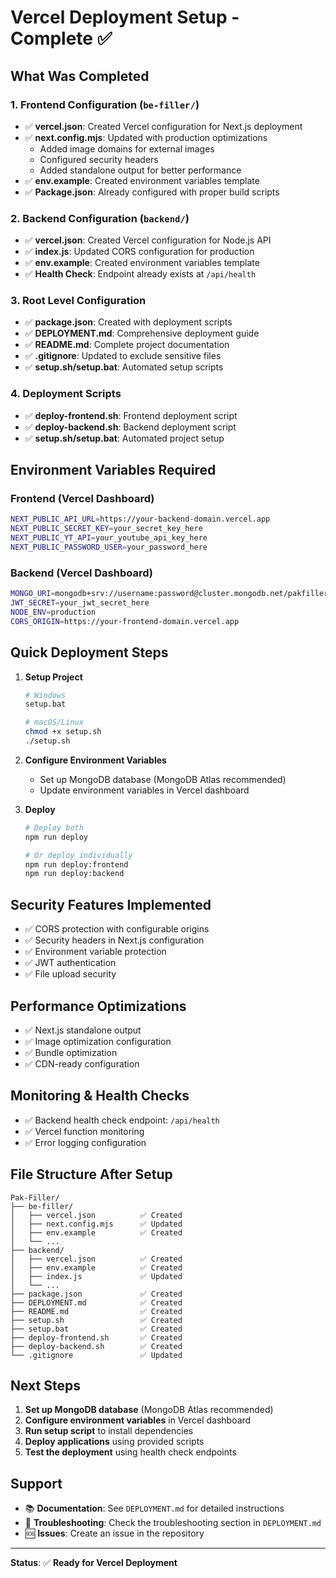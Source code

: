 # Vercel Deployment Setup - Complete ✅

## What Was Completed

### 1. Frontend Configuration (`be-filler/`)
- ✅ **vercel.json**: Created Vercel configuration for Next.js deployment
- ✅ **next.config.mjs**: Updated with production optimizations
  - Added image domains for external images
  - Configured security headers
  - Added standalone output for better performance
- ✅ **env.example**: Created environment variables template
- ✅ **Package.json**: Already configured with proper build scripts

### 2. Backend Configuration (`backend/`)
- ✅ **vercel.json**: Created Vercel configuration for Node.js API
- ✅ **index.js**: Updated CORS configuration for production
- ✅ **env.example**: Created environment variables template
- ✅ **Health Check**: Endpoint already exists at `/api/health`

### 3. Root Level Configuration
- ✅ **package.json**: Created with deployment scripts
- ✅ **DEPLOYMENT.md**: Comprehensive deployment guide
- ✅ **README.md**: Complete project documentation
- ✅ **.gitignore**: Updated to exclude sensitive files
- ✅ **setup.sh/setup.bat**: Automated setup scripts

### 4. Deployment Scripts
- ✅ **deploy-frontend.sh**: Frontend deployment script
- ✅ **deploy-backend.sh**: Backend deployment script
- ✅ **setup.sh/setup.bat**: Automated project setup

## Environment Variables Required

### Frontend (Vercel Dashboard)
```bash
NEXT_PUBLIC_API_URL=https://your-backend-domain.vercel.app
NEXT_PUBLIC_SECRET_KEY=your_secret_key_here
NEXT_PUBLIC_YT_API=your_youtube_api_key_here
NEXT_PUBLIC_PASSWORD_USER=your_password_here
```

### Backend (Vercel Dashboard)
```bash
MONGO_URI=mongodb+srv://username:password@cluster.mongodb.net/pakfiller
JWT_SECRET=your_jwt_secret_here
NODE_ENV=production
CORS_ORIGIN=https://your-frontend-domain.vercel.app
```

## Quick Deployment Steps

1. **Setup Project**
   ```bash
   # Windows
   setup.bat
   
   # macOS/Linux
   chmod +x setup.sh
   ./setup.sh
   ```

2. **Configure Environment Variables**
   - Set up MongoDB database (MongoDB Atlas recommended)
   - Update environment variables in Vercel dashboard

3. **Deploy**
   ```bash
   # Deploy both
   npm run deploy
   
   # Or deploy individually
   npm run deploy:frontend
   npm run deploy:backend
   ```

## Security Features Implemented

- ✅ CORS protection with configurable origins
- ✅ Security headers in Next.js configuration
- ✅ Environment variable protection
- ✅ JWT authentication
- ✅ File upload security

## Performance Optimizations

- ✅ Next.js standalone output
- ✅ Image optimization configuration
- ✅ Bundle optimization
- ✅ CDN-ready configuration

## Monitoring & Health Checks

- ✅ Backend health check endpoint: `/api/health`
- ✅ Vercel function monitoring
- ✅ Error logging configuration

## File Structure After Setup

```
Pak-Filler/
├── be-filler/
│   ├── vercel.json          ✅ Created
│   ├── next.config.mjs      ✅ Updated
│   ├── env.example          ✅ Created
│   └── ...
├── backend/
│   ├── vercel.json          ✅ Created
│   ├── env.example          ✅ Created
│   ├── index.js             ✅ Updated
│   └── ...
├── package.json             ✅ Created
├── DEPLOYMENT.md            ✅ Created
├── README.md                ✅ Created
├── setup.sh                 ✅ Created
├── setup.bat                ✅ Created
├── deploy-frontend.sh       ✅ Created
├── deploy-backend.sh        ✅ Created
└── .gitignore               ✅ Updated
```

## Next Steps

1. **Set up MongoDB database** (MongoDB Atlas recommended)
2. **Configure environment variables** in Vercel dashboard
3. **Run setup script** to install dependencies
4. **Deploy applications** using provided scripts
5. **Test the deployment** using health check endpoints

## Support

- 📚 **Documentation**: See `DEPLOYMENT.md` for detailed instructions
- 🔧 **Troubleshooting**: Check the troubleshooting section in `DEPLOYMENT.md`
- 🆘 **Issues**: Create an issue in the repository

---

**Status**: ✅ **Ready for Vercel Deployment**
